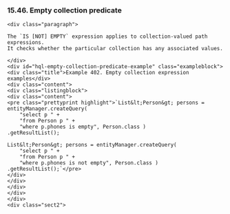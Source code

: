  ### 15.46. Empty collection predicate

    <div class="paragraph">

    The `IS [NOT] EMPTY` expression applies to collection-valued path expressions.
    It checks whether the particular collection has any associated values.

    </div>
    <div id="hql-empty-collection-predicate-example" class="exampleblock">
    <div class="title">Example 402. Empty collection expression examples</div>
    <div class="content">
    <div class="listingblock">
    <div class="content">
    <pre class="prettyprint highlight">`List&lt;Person&gt; persons = entityManager.createQuery(
        "select p " +
        "from Person p " +
        "where p.phones is empty", Person.class )
    .getResultList();

    List&lt;Person&gt; persons = entityManager.createQuery(
        "select p " +
        "from Person p " +
        "where p.phones is not empty", Person.class )
    .getResultList();`</pre>
    </div>
    </div>
    </div>
    </div>
    </div>
    <div class="sect2">